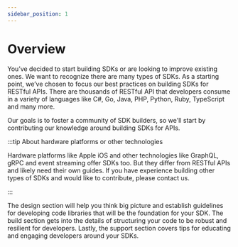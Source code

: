```yaml
---
sidebar_position: 1
---
```


# Overview

You’ve decided to start building SDKs or are looking to improve existing ones. We want to recognize there are many types of SDKs. As a starting point, we’ve chosen to focus our best practices on building SDKs for RESTful APIs. There are thousands of RESTful API that developers consume in a variety of languages like C#, Go, Java, PHP,  Python, Ruby,  TypeScript and many more. 

Our goals is to foster a community of SDK builders, so we'll start by contributing our knowledge around building SDKs for APIs.

:::tip About hardware platforms or other technologies

Hardware platforms like Apple iOS and other technologies like GraphQL, gRPC and event streaming offer SDKs too. But they differ from RESTful APIs and likely need their own guides. If you have experience building other types of SDKs and would like to contribute, please contact us.

:::

The design section will help you think big picture and establish guidelines for developing code libraries that will be the foundation for your SDK. The build section gets into the details of structuring your code to be robust and resilient for developers. Lastly, the support section covers tips for educating and engaging developers around your SDKs.